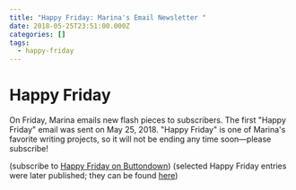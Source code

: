 ```yaml
---
title: "Happy Friday: Marina's Email Newsletter "
date: 2018-05-25T23:51:00.000Z
categories: []
tags:
  - happy-friday
---
```

# Happy Friday

On Friday, Marina emails new flash pieces to subscribers. The first "Happy Friday" email was sent on May 25, 2018. "Happy Friday" is one of Marina's favorite writing projects, so it will not be ending any time soon—please subscribe! 

(subscribe to [Happy Friday on Buttondown](https://buttondown.email/mtinone)) (selected Happy Friday entries were later published; they can be found [here](https://www.mtinone.com/tags/happy-friday/))

![]()